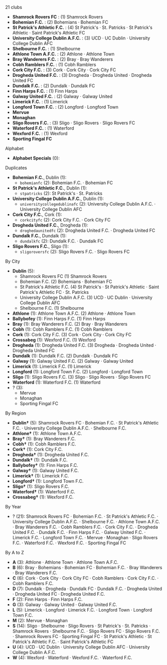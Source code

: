 21 clubs

- **Shamrock Rovers FC** : (1) Shamrock Rovers
- **Bohemian F.C.** : (2) Bohemians · Bohemian FC
- **St Patrick's Athletic F.C.** : (4) St Patrick's · St. Patricks · St Patrick's Athletic · Saint Patrick's Athletic FC
- **University College Dublin A.F.C.** : (3) UCD · UC Dublin · University College Dublin AFC
- **Shelbourne F.C.** : (1) Shelbourne
- **Athlone Town A.F.C.** : (2) Athlone · Athlone Town
- **Bray Wanderers F.C.** : (2) Bray · Bray Wanderers
- **Cobh Ramblers F.C.** : (1) Cobh Ramblers
- **Cork City F.C.** : (3) Cork · Cork City · Cork City FC
- **Drogheda United F.C.** : (3) Drogheda · Drogheda United · Drogheda United FC
- **Dundalk F.C.** : (2) Dundalk · Dundalk FC
- **Finn Harps F.C.** : (1) Finn Harps
- **Galway United F.C.** : (2) Galway · Galway United
- **Limerick F.C.** : (1) Limerick
- **Longford Town F.C.** : (2) Longford · Longford Town
- **Mervue**
- **Monaghan**
- **Sligo Rovers F.C.** : (3) Sligo · Sligo Rovers · Sligo Rovers FC
- **Waterford F.C.** : (1) Waterford
- **Wexford F.C.** : (1) Wexford
- **Sporting Fingal FC**




Alphabet

- **Alphabet Specials** (0): 




Duplicates

- **Bohemian F.C.**, Dublin (1):
  - `bohemianfc` (2): Bohemian F.C. · Bohemian FC
- **St Patrick's Athletic F.C.**, Dublin (1):
  - `stpatricks` (2): St Patrick's · St. Patricks
- **University College Dublin A.F.C.**, Dublin (1):
  - `universitycollegedublinafc` (2): University College Dublin A.F.C. · University College Dublin AFC
- **Cork City F.C.**, Cork (1):
  - `corkcityfc` (2): Cork City F.C. · Cork City FC
- **Drogheda United F.C.**, Drogheda (1):
  - `droghedaunitedfc` (2): Drogheda United F.C. · Drogheda United FC
- **Dundalk F.C.**, Dundalk (1):
  - `dundalkfc` (2): Dundalk F.C. · Dundalk FC
- **Sligo Rovers F.C.**, Sligo (1):
  - `sligoroversfc` (2): Sligo Rovers F.C. · Sligo Rovers FC




By City

- **Dublin** (5): 
  - Shamrock Rovers FC  (1) Shamrock Rovers
  - Bohemian F.C.  (2) Bohemians · Bohemian FC
  - St Patrick's Athletic F.C.  (4) St Patrick's · St Patrick's Athletic · Saint Patrick's Athletic FC · St. Patricks
  - University College Dublin A.F.C.  (3) UCD · UC Dublin · University College Dublin AFC
  - Shelbourne F.C.  (1) Shelbourne
- **Athlone** (1): Athlone Town A.F.C.  (2) Athlone · Athlone Town
- **Ballybofey** (1): Finn Harps F.C.  (1) Finn Harps
- **Bray** (1): Bray Wanderers F.C.  (2) Bray · Bray Wanderers
- **Cobh** (1): Cobh Ramblers F.C.  (1) Cobh Ramblers
- **Cork** (1): Cork City F.C.  (3) Cork · Cork City · Cork City FC
- **Crossabeg** (1): Wexford F.C.  (1) Wexford
- **Drogheda** (1): Drogheda United F.C.  (3) Drogheda · Drogheda United · Drogheda United FC
- **Dundalk** (1): Dundalk F.C.  (2) Dundalk · Dundalk FC
- **Galway** (1): Galway United F.C.  (2) Galway · Galway United
- **Limerick** (1): Limerick F.C.  (1) Limerick
- **Longford** (1): Longford Town F.C.  (2) Longford · Longford Town
- **Sligo** (1): Sligo Rovers F.C.  (3) Sligo · Sligo Rovers · Sligo Rovers FC
- **Waterford** (1): Waterford F.C.  (1) Waterford
- ? (3): 
  - Mervue 
  - Monaghan 
  - Sporting Fingal FC 




By Region

- **Dublin†** (5):   Shamrock Rovers FC · Bohemian F.C. · St Patrick's Athletic F.C. · University College Dublin A.F.C. · Shelbourne F.C.
- **Athlone†** (1):   Athlone Town A.F.C.
- **Bray†** (1):   Bray Wanderers F.C.
- **Cobh†** (1):   Cobh Ramblers F.C.
- **Cork†** (1):   Cork City F.C.
- **Drogheda†** (1):   Drogheda United F.C.
- **Dundalk†** (1):   Dundalk F.C.
- **Ballybofey†** (1):   Finn Harps F.C.
- **Galway†** (1):   Galway United F.C.
- **Limerick†** (1):   Limerick F.C.
- **Longford†** (1):   Longford Town F.C.
- **Sligo†** (1):   Sligo Rovers F.C.
- **Waterford†** (1):   Waterford F.C.
- **Crossabeg†** (1):   Wexford F.C.




By Year

- ? (21):   Shamrock Rovers FC · Bohemian F.C. · St Patrick's Athletic F.C. · University College Dublin A.F.C. · Shelbourne F.C. · Athlone Town A.F.C. · Bray Wanderers F.C. · Cobh Ramblers F.C. · Cork City F.C. · Drogheda United F.C. · Dundalk F.C. · Finn Harps F.C. · Galway United F.C. · Limerick F.C. · Longford Town F.C. · Mervue · Monaghan · Sligo Rovers F.C. · Waterford F.C. · Wexford F.C. · Sporting Fingal FC






By A to Z

- **A** (3): Athlone · Athlone Town · Athlone Town A.F.C.
- **B** (6): Bray · Bohemians · Bohemian FC · Bohemian F.C. · Bray Wanderers · Bray Wanderers F.C.
- **C** (6): Cork · Cork City · Cork City FC · Cobh Ramblers · Cork City F.C. · Cobh Ramblers F.C.
- **D** (7): Dundalk · Drogheda · Dundalk FC · Dundalk F.C. · Drogheda United · Drogheda United FC · Drogheda United F.C.
- **F** (2): Finn Harps · Finn Harps F.C.
- **G** (3): Galway · Galway United · Galway United F.C.
- **L** (5): Limerick · Longford · Limerick F.C. · Longford Town · Longford Town F.C.
- **M** (2): Mervue · Monaghan
- **S** (14): Sligo · Shelbourne · Sligo Rovers · St Patrick's · St. Patricks · Shamrock Rovers · Shelbourne F.C. · Sligo Rovers FC · Sligo Rovers F.C. · Shamrock Rovers FC · Sporting Fingal FC · St Patrick's Athletic · St Patrick's Athletic F.C. · Saint Patrick's Athletic FC
- **U** (4): UCD · UC Dublin · University College Dublin AFC · University College Dublin A.F.C.
- **W** (4): Wexford · Waterford · Wexford F.C. · Waterford F.C.




